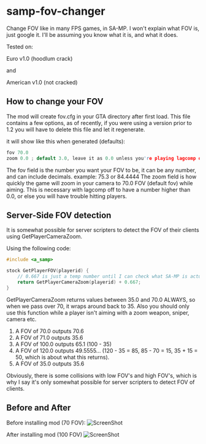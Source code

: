 samp-fov-changer
================

Change FOV like in many FPS games, in SA-MP. I won't explain what FOV is, just google it. I'll be assuming you know what it is, and what it does.

Tested on:

Euro v1.0 (hoodlum crack) 

and

American v1.0 (not cracked)

How to change your FOV
-----------------
The mod will create fov.cfg in your GTA directory after first load. This file contains a few options, as of recently, if you were using a version prior to 1.2 you will have to delete this file and let it regenerate.

it will show like this when generated (defaults):

```cpp
fov 70.0
zoom 0.0 ; default 3.0, leave it as 0.0 unless you're playing lagcomp off, then put it as 3.0 or you will have trouble hitting people when you're using high FOV.
```

The fov field is the number you want your FOV to be, it can be any number, and can include decimals. example: 75.3 or 84.4444
The zoom field is how quickly the game will zoom in your camera to 70.0 FOV (default fov) while aiming. This is necessary with lagcomp off to have a number higher than 0.0, or else you will have trouble hitting players.


Server-Side FOV detection
-----------------
It is somewhat possible for server scripters to detect the FOV of their clients using GetPlayerCameraZoom.

Using the following code:
```cpp
#include <a_samp>

stock GetPlayerFOV(playerid) {
	// 0.667 is just a temp number until I can check what SA-MP is actually doing to these numbers, it adds decent accuracy across most playable FOV's.
	return GetPlayerCameraZoom(playerid) + 0.667;
}
```

GetPlayerCameraZoom returns values between 35.0 and 70.0 ALWAYS, so when we pass over 70, it wraps around back to 35. Also you should only use this function while a player isn't aiming with a zoom weapon, sniper, camera etc.


1. A FOV of 70.0 outputs 70.6
2. A FOV of 71.0 outputs 35.6
3. A FOV of 100.0 outputs 65.1 (100 - 35) 
4. A FOV of 120.0 outputs 49.5555... (120 - 35 = 85, 85 - 70 = 15, 35 + 15 = 50, which is about what this returns).
5. A FOV of 35.0 outputs 35.6

Obviously, there is some collisions with low FOV's and high FOV's, which is why I say it's only somewhat possible for server scripters to detect FOV of clients.


Before and After
-----------------

Before installing mod (70 FOV):
![ScreenShot](http://www.sixtytiger.com/tiger/screenshots/sa-mp-018.png)

After installing mod (100 FOV)
![ScreenShot](http://www.sixtytiger.com/tiger/screenshots/sa-mp-017.png)
